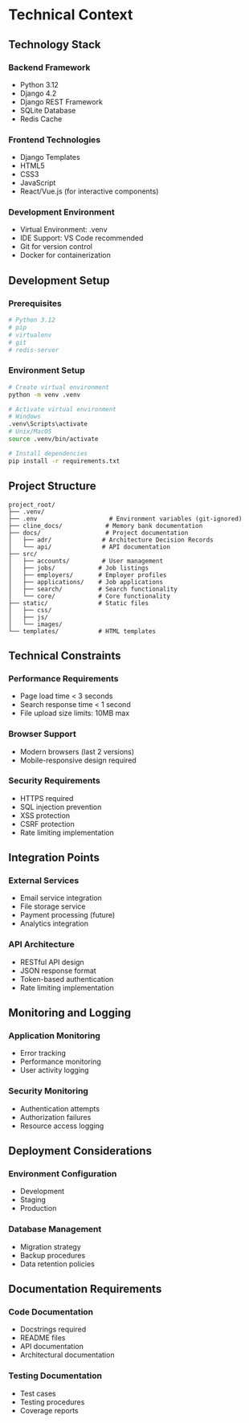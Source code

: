 # Technical Context

## Technology Stack

### Backend Framework
- Python 3.12
- Django 4.2
- Django REST Framework
- SQLite Database
- Redis Cache

### Frontend Technologies
- Django Templates
- HTML5
- CSS3
- JavaScript
- React/Vue.js (for interactive components)

### Development Environment
- Virtual Environment: .venv
- IDE Support: VS Code recommended
- Git for version control
- Docker for containerization

## Development Setup

### Prerequisites
```bash
# Python 3.12
# pip
# virtualenv
# git
# redis-server
```

### Environment Setup
```bash
# Create virtual environment
python -m venv .venv

# Activate virtual environment
# Windows
.venv\Scripts\activate
# Unix/MacOS
source .venv/bin/activate

# Install dependencies
pip install -r requirements.txt
```

## Project Structure
```
project_root/
├── .venv/
├── .env                    # Environment variables (git-ignored)
├── cline_docs/            # Memory bank documentation
├── docs/                  # Project documentation
│   ├── adr/              # Architecture Decision Records
│   └── api/              # API documentation
├── src/
│   ├── accounts/         # User management
│   ├── jobs/            # Job listings
│   ├── employers/       # Employer profiles
│   ├── applications/    # Job applications
│   ├── search/          # Search functionality
│   └── core/            # Core functionality
├── static/              # Static files
│   ├── css/
│   ├── js/
│   └── images/
└── templates/           # HTML templates
```

## Technical Constraints

### Performance Requirements
- Page load time < 3 seconds
- Search response time < 1 second
- File upload size limits: 10MB max

### Browser Support
- Modern browsers (last 2 versions)
- Mobile-responsive design required

### Security Requirements
- HTTPS required
- SQL injection prevention
- XSS protection
- CSRF protection
- Rate limiting implementation

## Integration Points

### External Services
- Email service integration
- File storage service
- Payment processing (future)
- Analytics integration

### API Architecture
- RESTful API design
- JSON response format
- Token-based authentication
- Rate limiting implementation

## Monitoring and Logging

### Application Monitoring
- Error tracking
- Performance monitoring
- User activity logging

### Security Monitoring
- Authentication attempts
- Authorization failures
- Resource access logging

## Deployment Considerations

### Environment Configuration
- Development
- Staging
- Production

### Database Management
- Migration strategy
- Backup procedures
- Data retention policies

## Documentation Requirements

### Code Documentation
- Docstrings required
- README files
- API documentation
- Architectural documentation

### Testing Documentation
- Test cases
- Testing procedures
- Coverage reports
